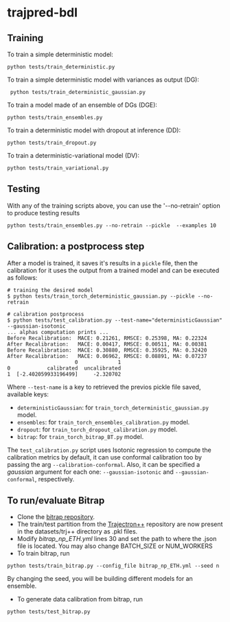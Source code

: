 # trajpred-bdl

## Training

To train a simple deterministic model:

```
python tests/train_deterministic.py
```

To train a simple deterministic model with variances as output (DG):

```
 python tests/train_deterministic_gaussian.py
```

To train a model made of an ensemble of DGs (DGE):

```
python tests/train_ensembles.py
```

To train a deterministic model with dropout at inference (DD):
```
python tests/train_dropout.py
```

To train a deterministic-variational model (DV):
```
python tests/train_variational.py
```


## Testing

With any of the training scripts above, you can use the '--no-retrain' option to produce testing results

```
python tests/train_ensembles.py --no-retrain --pickle  --examples 10
```

## Calibration: a postprocess step

After a model is trained, it saves it's results in a `pickle` file, then the calibration for it uses the output from a trained model and can be executed as follows:

```
# training the desired model
$ python tests/train_torch_deterministic_gaussian.py --pickle --no-retrain

# calibration postprocess
$ python tests/test_calibration.py --test-name="deterministicGaussian" --gaussian-isotonic
... alphas computation prints ...
Before Recalibration:  MACE: 0.21261, RMSCE: 0.25398, MA: 0.22324
After Recalibration:   MACE: 0.00417, RMSCE: 0.00511, MA: 0.00381
Before Recalibration:  MACE: 0.30880, RMSCE: 0.35925, MA: 0.32420
After Recalibration:   MACE: 0.06962, RMSCE: 0.08891, MA: 0.07237
                      0             1
0            calibrated  uncalibrated
1  [-2.402059933196499]     -2.320702
```
Where `--test-name` is a key to retrieved the previos pickle file saved, available keys:
* `deterministicGaussian`: for `train_torch_deterministic_gaussian.py` model.
* `ensembles`: for `train_torch_ensembles_calibration.py` model.
* `dropout`: for `train_torch_dropout_calibration.py` model.
* `bitrap`: for `train_torch_bitrap_BT.py` model.

The `test_calibration.py` script uses Isotonic regression to compute the calibration metrics by default, it can use conformal calibration too by passing the arg `--calibration-conformal`. Also, it can be specified a *gaussian* argument for each one: `--gaussian-isotonic` and `--gaussian-conformal`, respectively.

## To run/evaluate Bitrap

* Clone the [bitrap repository](https://github.com/umautobots/bidireaction-trajectory-prediction).
* The train/test partition from the [Trajectron++](https://github.com/StanfordASL/Trajectron-plus-plus) repository are now present in the datasets/trj++ directory as .pkl files.
* Modify *bitrap_np_ETH.yml* lines 30 and set the path to where the .json file is located. You may also change BATCH_SIZE or NUM_WORKERS   
* To train bitrap, run
```
python tests/train_bitrap.py --config_file bitrap_np_ETH.yml --seed n
```
By changing the seed, you will be building different models for an ensemble.
* To generate data calibration from bitrap, run
```
python tests/test_bitrap.py
```
